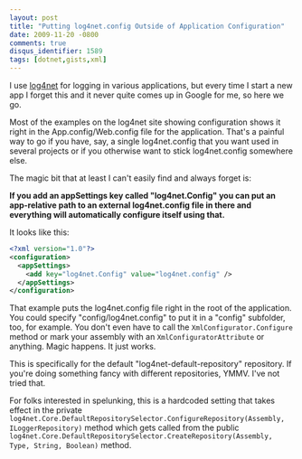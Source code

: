 ```yaml
---
layout: post
title: "Putting log4net.config Outside of Application Configuration"
date: 2009-11-20 -0800
comments: true
disqus_identifier: 1589
tags: [dotnet,gists,xml]
---
```

I use [log4net](http://logging.apache.org/log4net/) for logging in
various applications, but every time I start a new app I forget this and
it never quite comes up in Google for me, so here we go.

Most of the examples on the log4net site showing configuration shows it
right in the App.config/Web.config file for the application. That's a
painful way to go if you have, say, a single log4net.config that you
want used in several projects or if you otherwise want to stick
log4net.config somewhere else.

The magic bit that at least I can't easily find and always forget is:

**If you add an appSettings key called "log4net.Config" you can put an
app-relative path to an external log4net.config file in there and
everything will automatically configure itself using that.**

It looks like this:

```xml
<?xml version="1.0"?>
<configuration>
  <appSettings>
    <add key="log4net.Config" value="log4net.config" />
  </appSettings>
</configuration>
```

That example puts the log4net.config file right in the root of the
application. You could specify "config/log4net.config" to put it in a
"config" subfolder, too, for example. You don't even have to call the
`XmlConfigurator.Configure` method or mark your assembly with an
`XmlConfiguratorAttribute` or anything. Magic happens. It just works.

This is specifically for the default "log4net-default-repository"
repository. If you're doing something fancy with different repositories,
YMMV. I've not tried that.

For folks interested in spelunking, this is a hardcoded setting that
takes effect in the private
`log4net.Core.DefaultRepositorySelector.ConfigureRepository(Assembly, ILoggerRepository)`
method which gets called from the public
`log4net.Core.DefaultRepositorySelector.CreateRepository(Assembly, Type, String, Boolean)`
method.
